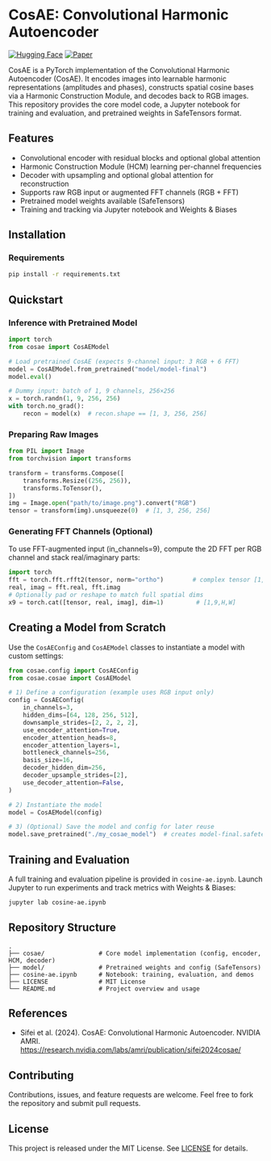 # CosAE: Convolutional Harmonic Autoencoder
[![Hugging Face](https://img.shields.io/badge/Hugging%20Face-cosae-blue?logo=Huggingface)](https://huggingface.co/vedant-jumle/cosae) [![Paper](https://img.shields.io/badge/Paper-Sifei%20et%20al.%202024-blue?logo=google-scholar)](https://research.nvidia.com/labs/amri/publication/sifei2024cosae/)

CosAE is a PyTorch implementation of the Convolutional Harmonic Autoencoder (CosAE). It encodes images into learnable harmonic representations (amplitudes and phases), constructs spatial cosine bases via a Harmonic Construction Module, and decodes back to RGB images. This repository provides the core model code, a Jupyter notebook for training and evaluation, and pretrained weights in SafeTensors format.

## Features
- Convolutional encoder with residual blocks and optional global attention
- Harmonic Construction Module (HCM) learning per-channel frequencies
- Decoder with upsampling and optional global attention for reconstruction
- Supports raw RGB input or augmented FFT channels (RGB + FFT)
- Pretrained model weights available (SafeTensors)
- Training and tracking via Jupyter notebook and Weights & Biases

## Installation
### Requirements
```bash
pip install -r requirements.txt
```

## Quickstart
### Inference with Pretrained Model
```python
import torch
from cosae import CosAEModel

# Load pretrained CosAE (expects 9-channel input: 3 RGB + 6 FFT)
model = CosAEModel.from_pretrained("model/model-final")
model.eval()

# Dummy input: batch of 1, 9 channels, 256×256
x = torch.randn(1, 9, 256, 256)
with torch.no_grad():
    recon = model(x)  # recon.shape == [1, 3, 256, 256]
```

### Preparing Raw Images
```python
from PIL import Image
from torchvision import transforms

transform = transforms.Compose([
    transforms.Resize((256, 256)),
    transforms.ToTensor(),
])
img = Image.open("path/to/image.png").convert("RGB")
tensor = transform(img).unsqueeze(0)  # [1, 3, 256, 256]
```

### Generating FFT Channels (Optional)
To use FFT-augmented input (in_channels=9), compute the 2D FFT per RGB channel and stack real/imaginary parts:
```python
import torch
fft = torch.fft.rfft2(tensor, norm="ortho")        # complex tensor [1,3,H,W/2+1]
real, imag = fft.real, fft.imag
# Optionally pad or reshape to match full spatial dims
x9 = torch.cat([tensor, real, imag], dim=1)         # [1,9,H,W]
```

## Creating a Model from Scratch
Use the `CosAEConfig` and `CosAEModel` classes to instantiate a model with custom settings:
```python
from cosae.config import CosAEConfig
from cosae.cosae import CosAEModel

# 1) Define a configuration (example uses RGB input only)
config = CosAEConfig(
    in_channels=3,
    hidden_dims=[64, 128, 256, 512],
    downsample_strides=[2, 2, 2, 2],
    use_encoder_attention=True,
    encoder_attention_heads=8,
    encoder_attention_layers=1,
    bottleneck_channels=256,
    basis_size=16,
    decoder_hidden_dim=256,
    decoder_upsample_strides=[2],
    use_decoder_attention=False,
)

# 2) Instantiate the model
model = CosAEModel(config)

# 3) (Optional) Save the model and config for later reuse
model.save_pretrained("./my_cosae_model")  # creates model-final.safetensors and config.json
```

## Training and Evaluation
A full training and evaluation pipeline is provided in `cosine-ae.ipynb`. Launch Jupyter to run experiments and track metrics with Weights & Biases:
```bash
jupyter lab cosine-ae.ipynb
```

## Repository Structure
```
.
├── cosae/               # Core model implementation (config, encoder, HCM, decoder)
├── model/               # Pretrained weights and config (SafeTensors)
├── cosine-ae.ipynb      # Notebook: training, evaluation, and demos
├── LICENSE              # MIT License
└── README.md            # Project overview and usage
```

## References
- Sifei et al. (2024). CosAE: Convolutional Harmonic Autoencoder. NVIDIA AMRI. https://research.nvidia.com/labs/amri/publication/sifei2024cosae/

## Contributing
Contributions, issues, and feature requests are welcome. Feel free to fork the repository and submit pull requests.

## License
This project is released under the MIT License. See [LICENSE](LICENSE) for details.

